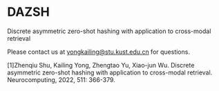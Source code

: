 # DAZSH

Discrete asymmetric zero-shot hashing with application to cross-modal retrieval

Please contact us at yongkailing@stu.kust.edu.cn for questions.

[1]Zhenqiu Shu, Kailing Yong, Zhengtao Yu, Xiao-jun Wu. Discrete asymmetric zero-shot hashing with application to cross-modal retrieval. Neurocomputing, 2022, 511: 366-379.
